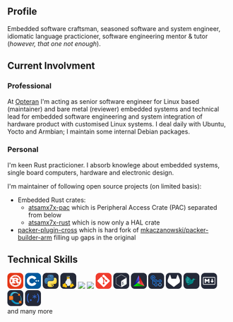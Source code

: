 ## Profile

Embedded software craftsman, seasoned software and system engineer, idiomatic language practicioner, software engineering mentor & tutor (_however, that one not enough_).

## Current Involvment

### Professional

At [Opteran](https://www.opteran.com) I'm acting as senior software engineer for Linux based (maintainer) and bare metal (reviewer) embedded systems and technical lead for embedded software engineering and system integration of hardware product with customised Linux systems. I deal daily with Ubuntu, Yocto and Armbian; I maintain some internal Debian packages.

### Personal

I'm keen Rust practicioner. I absorb knowlege about embedded systems, single board computers, hardware and electronic design.

I'm maintainer of following open source projects (on limited basis):
* Embedded Rust crates:
  * [atsamx7x-pac](https://github.com/atsams-rs/atsamx7x-pac) which is Peripheral Access Crate (PAC) separated from below
  * [atsamx7x-rust](https://github.com/atsams-rs/atsamx7x-rust) which is now only a HAL crate
* [packer-plugin-cross](https://github.com/michalfita/packer-plugin-cross) which is hard fork of [mkaczanowski/packer-builder-arm](https://github.com/mkaczanowski/packer-builder-arm) filling up gaps in the original

## Technical Skills

<img src="https://raw.githubusercontent.com/tandpfun/skill-icons/main/icons/Rust.svg" width="36"> <img src="https://raw.githubusercontent.com/tandpfun/skill-icons/main/icons/CPP.svg" width="36"> <img src="https://raw.githubusercontent.com/tandpfun/skill-icons/main/icons/Python-Dark.svg" width="36"> <img src="https://raw.githubusercontent.com/tandpfun/skill-icons/main/icons/Linux-Dark.svg" width="36"> <img src="https://icon.icepanel.io/AWS/svg/Internet-of-Things/FreeRTOS.svg" width="36"> <img src="https://avatars.githubusercontent.com/u/19595895?s=200&v=4" width="36"> <img src="https://raw.githubusercontent.com/tandpfun/skill-icons/main/icons/Git.svg" width="36"> <img src="https://raw.githubusercontent.com/tandpfun/skill-icons/main/icons/Bash-Dark.svg" width="36"> <img src="https://raw.githubusercontent.com/tandpfun/skill-icons/main/icons/CMake-Dark.svg" width="36"> <img src="https://raw.githubusercontent.com/tandpfun/skill-icons/main/icons/GithubActions-Dark.svg" width="36"> <img src="https://raw.githubusercontent.com/tandpfun/skill-icons/main/icons/GitLab-Dark.svg" width="36"> <img src="https://raw.githubusercontent.com/tandpfun/skill-icons/main/icons/LaTeX-Dark.svg" width="36"> <img src="https://raw.githubusercontent.com/tandpfun/skill-icons/main/icons/Markdown-Dark.svg" width="36"> <img src="https://raw.githubusercontent.com/tandpfun/skill-icons/main/icons/Octave-Dark.svg" width="36"> <img src="https://raw.githubusercontent.com/tandpfun/skill-icons/main/icons/Regex-Dark.svg" width="36"> \
and many more


<!--
**michalfita/michalfita** is a ✨ _special_ ✨ repository because its `README.md` (this file) appears on your GitHub profile.

Here are some ideas to get you started:

- 🔭 I’m currently working on ...
- 🌱 I’m currently learning ...
- 👯 I’m looking to collaborate on ...
- 🤔 I’m looking for help with ...
- 💬 Ask me about ...
- 📫 How to reach me: ...
- 😄 Pronouns: ...
- ⚡ Fun fact: ...
-->
